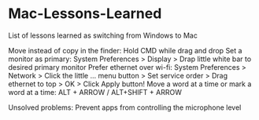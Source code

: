 # Mac-Lessons-Learned
List of lessons learned as switching from Windows to Mac

Move instead of copy in the finder: Hold CMD while drag and drop
Set a monitor as primary: System Preferences > Display > Drap little white bar to desired primary monitor
Prefer ethernet over wi-fi: System Preferences > Network > Click the little ... menu button > Set service order > Drag ethernet to top > OK > Click Apply button!
Move a word at a time or mark a word at a time: ALT + ARROW / ALT+SHIFT + ARROW

Unsolved problems:
Prevent apps from controlling the microphone level

